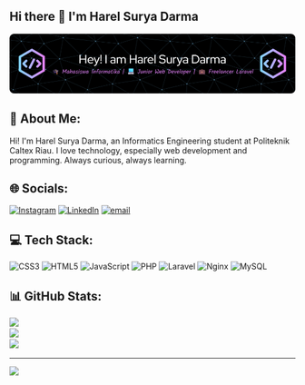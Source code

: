 ## Hi there 👋 I'm Harel Surya Darma

![Harel Surya Darma](img/github-header-image%20(1).png)
## 💫 About Me:
Hi! I'm Harel Surya Darma, an Informatics Engineering student at Politeknik Caltex Riau. I love technology, especially web development and programming. Always curious, always learning.


## 🌐 Socials:
[![Instagram](https://img.shields.io/badge/Instagram-%23E4405F.svg?logo=Instagram&logoColor=white)](https://instagram.com/harelnainggolan98) [![LinkedIn](https://img.shields.io/badge/LinkedIn-%230077B5.svg?logo=linkedin&logoColor=white)](https://linkedin.com/in/harelsuryadarma) [![email](https://img.shields.io/badge/Email-D14836?logo=gmail&logoColor=white)](mailto:suryadarma4k@gmail.com) 

## 💻 Tech Stack:
![CSS3](https://img.shields.io/badge/css3-%231572B6.svg?style=for-the-badge&logo=css3&logoColor=white) ![HTML5](https://img.shields.io/badge/html5-%23E34F26.svg?style=for-the-badge&logo=html5&logoColor=white) ![JavaScript](https://img.shields.io/badge/javascript-%23323330.svg?style=for-the-badge&logo=javascript&logoColor=%23F7DF1E) ![PHP](https://img.shields.io/badge/php-%23777BB4.svg?style=for-the-badge&logo=php&logoColor=white) ![Laravel](https://img.shields.io/badge/laravel-%23FF2D20.svg?style=for-the-badge&logo=laravel&logoColor=white) ![Nginx](https://img.shields.io/badge/nginx-%23009639.svg?style=for-the-badge&logo=nginx&logoColor=white) ![MySQL](https://img.shields.io/badge/mysql-4479A1.svg?style=for-the-badge&logo=mysql&logoColor=white)
## 📊 GitHub Stats:
![](https://github-readme-stats.vercel.app/api?username=suryadarma4k&theme=tokyonight&hide_border=false&include_all_commits=false&count_private=false)<br/>
![](https://nirzak-streak-stats.vercel.app/?user=suryadarma4k&theme=tokyonight&hide_border=false)<br/>
![](https://github-readme-stats.vercel.app/api/top-langs/?username=suryadarma4k&theme=tokyonight&hide_border=false&include_all_commits=false&count_private=false&layout=compact)

---
[![](https://visitcount.itsvg.in/api?id=suryadarma4k&icon=0&color=0)](https://visitcount.itsvg.in)

<!-- Proudly created with GPRM ( https://gprm.itsvg.in ) -->